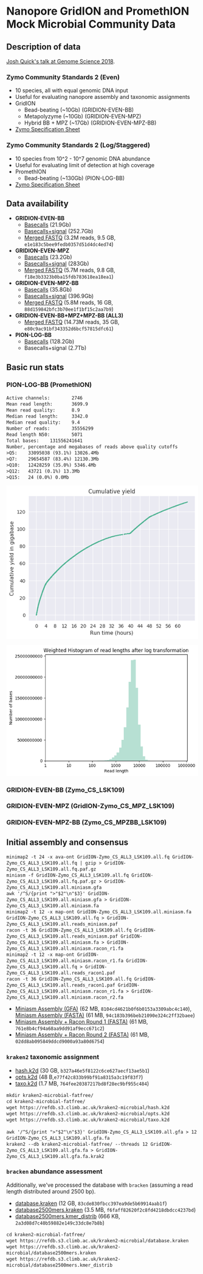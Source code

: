 # Nanopore GridION and PromethION Mock Microbial Community Data

## Description of data

<a href="https://www.slideshare.net/scalene/assessing-ultradeep-longread-metagenomics-on-oxford-nanopore-promethion">Josh Quick's talk at Genome Science 2018</a>.

### Zymo Community Standards 2 (Even)

  - 10 species, all with equal genomic DNA input
  - Useful for evaluating nanopore assembly and taxonomic assignments
  - GridION
     - Bead-beating (~10Gb) (GRIDION-EVEN-BB)
     - Metapolyzyme (~10Gb) (GRIDION-EVEN-MPZ)
     - Hybrid BB + MPZ (~17Gb) (GRIDION-EVEN-MPZ-BB)
   - <a href="https://www.zymoresearch.eu/media/amasty/amfile/attach/_D6300_ZymoBIOMICS_Microbial_Community_Standard_v1.1.3.pdf">Zymo Specification Sheet</a>

### Zymo Community Standards 2 (Log/Staggered)
 
   - 10 species from 10^2 - 10^7 genomic DNA abundance
   - Useful for evaluating limit of detection at high coverage
   - PromethION
      - Bead-beating (~130Gb) (PION-LOG-BB)
   - <a href="https://www.zymoresearch.eu/media/amasty/amfile/attach/_D6310_ZymoBIOMICS_Microbial_Community_Standard_II_Log_Distribution_v._1.1.2.pdf">Zymo Specification Sheet</a>

## Data availability

   - **GRIDION-EVEN-BB**
      - <a href="https://nanopore.s3.climb.ac.uk/GridION-Zymo_CS_LSK109.tar">Basecalls</a> (21.9Gb)
      - <a href="https://nanopore.s3.climb.ac.uk/GridION-Zymo_CS_LSK109_signal.tar">Basecalls+signal</a> (252.7Gb)
      - <a href="https://nanopore.s3.climb.ac.uk/GridION-Zymo_CS_BB_LSK109.fq.gz">Merged FASTQ</a> (3.2M reads, 9.5 GB, `e1e183c5bee9fedb0357d51d4dc4ed74`)
   - **GRIDION-EVEN-MPZ**
      - <a href="https://nanopore.s3.climb.ac.uk/GridION-Zymo_CS_MPZ_LSK109">Basecalls</a> (23.2Gb)
      - <a href="https://nanopore.s3.climb.ac.uk/GridION-Zymo_CS_MPZ_LSK109_signal.tar">Basecalls+signal</a> (283Gb)
      - <a href="https://nanopore.s3.climb.ac.uk/GridION-Zymo_CS_MPZ_LSK109.all.fq.gz">Merged FASTQ</a> (5.7M reads, 9.8 GB, `f18e3b3323b0ba15fdb783618ea18ea1`)
   - **GRIDION-EVEN-MPZ-BB**
      - <a href="https://nanopore.s3.climb.ac.uk/GridION-Zymo_CS_MPZBB_LSK109.tar">Basecalls</a> (35.8Gb)
      - <a href="https://nanopore.s3.climb.ac.uk/GridION-Zymo_CS_MPZBB_LSK109_signal.tar">Basecalls+signal</a> (396.9Gb)
      - <a href="https://nanopore.s3.climb.ac.uk/GridION-Zymo_CS_MPZBB_LSK109.all.fq.gz">Merged FASTQ</a> (5.8M reads, 16 GB, `88d159842bfc3b70ee1f1bf15c2aa7b9`)
   - **GRIDION-EVEN-BB+MPZ+MPZ-BB (ALL3)**
      - <a href="https://nanopore.s3.climb.ac.uk/GridION-Zymo_CS_ALL3_LSK109.all.fq.gz">Merged FASTQ</a> (14.73M reads, 35 GB, `e80c9ac91bf343352d6bcf57815dfc61`)
   - **PION-LOG-BB**
      - <a href="https://nanopore.s3.climb.ac.uk/PromethION-Zymo_CSII_LSK109.tar.gz">Basecalls</a> (128.2Gb)
      - Basecalls+signal (2.7Tb)

## Basic run stats

### PION-LOG-BB (PromethION)

```General summary:
Active channels:        2746
Mean read length:       3699.9
Mean read quality:      8.9
Median read length:     3342.0
Median read quality:    9.4
Number of reads:        35556299
Read length N50:        5071
Total bases:    131556241641
Number, percentage and megabases of reads above quality cutoffs
>Q5:    33095038 (93.1%) 13026.4Mb
>Q7:    29654587 (83.4%) 12130.3Mb
>Q10:   12428259 (35.0%) 5346.4Mb
>Q12:   43721 (0.1%) 13.3Mb
>Q15:   24 (0.0%) 0.0Mb
```

![PION-LOG-Yield](analysis/nanostat/Zymo_CSII_LSK109/Zymo_CSII_LSK109CumulativeYieldPlot_Gigabases.png)

![PION-LOG-ReadlengthLog](analysis/nanostat/Zymo_CSII_LSK109/Zymo_CSII_LSK109Weighted_LogTransformed_HistogramReadlength.png)

### GRIDION-EVEN-BB (Zymo\_CS\_LSK109)



### GRIDION-EVEN-MPZ (GridION-Zymo\_CS\_MPZ\_LSK109)

### GRIDION-EVEN-MPZ-BB (Zymo\_CS\_MPZBB\_LSK109)



## Initial assembly and consensus

```
minimap2 -t 24 -x ava-ont GridION-Zymo_CS_ALL3_LSK109.all.fq GridION-Zymo_CS_ALL3_LSK109.all.fq | gzip > GridION-Zymo_CS_ALL3_LSK109.all.fq.paf.gz
miniasm -f GridION-Zymo_CS_ALL3_LSK109.all.fq GridION-Zymo_CS_ALL3_LSK109.all.fq.paf.gz > GridION-Zymo_CS_ALL3_LSK109.all.miniasm.gfa
awk '/^S/{print ">"$2"\n"$3}' GridION-Zymo_CS_ALL3_LSK109.all.miniasm.gfa > GridION-Zymo_CS_ALL3_LSK109.all.miniasm.fa
minimap2 -t 12 -x map-ont GridION-Zymo_CS_ALL3_LSK109.all.miniasm.fa GridION-Zymo_CS_ALL3_LSK109.all.fq > GridION-Zymo_CS_ALL3_LSK109.all.reads_miniasm.paf
racon -t 36 GridION-Zymo_CS_ALL3_LSK109.all.fq GridION-Zymo_CS_ALL3_LSK109.all.reads_miniasm.paf GridION-Zymo_CS_ALL3_LSK109.all.miniasm.fa > GridION-Zymo_CS_ALL3_LSK109.all.miniasm.racon_r1.fa
minimap2 -t 12 -x map-ont GridION-Zymo_CS_ALL3_LSK109.all.miniasm.racon_r1.fa GridION-Zymo_CS_ALL3_LSK109.all.fq > GridION-Zymo_CS_ALL3_LSK109.all.reads_racon1.paf
racon -t 36 GridION-Zymo_CS_ALL3_LSK109.all.fq GridION-Zymo_CS_ALL3_LSK109.all.reads_racon1.paf GridION-Zymo_CS_ALL3_LSK109.all.miniasm.racon_r1.fa > GridION-Zymo_CS_ALL3_LSK109.all.miniasm.racon_r2.fa
```

* <a href="https://nanopore.s3.climb.ac.uk/GridION-Zymo_CS_ALL3_LSK109.all.miniasm.gfa">Miniasm Assembly (GFA)</a> (62 MB, `8104cd4621b0f6b0153a3309abc4c140`), <a href="https://nanopore.s3.climb.ac.uk/GridION-Zymo_CS_ALL3_LSK109.all.miniasm.fa">Miniasm Assembly (FASTA)</a> (61 MB, `94c183b396beb21090e324c2ff32baee`) 
* <a href="https://nanopore.s3.climb.ac.uk/GridION-Zymo_CS_ALL3_LSK109.all.miniasm.racon_r1.fa">Miniasm Assembly + Racon Round 1 (FASTA)</a> (61 MB, `761e8b4cf94a68aa9dd91af9ecc671c2`)
* <a href="https://nanopore.s3.climb.ac.uk/GridION-Zymo_CS_ALL3_LSK109.all.miniasm.racon_r2.fa">Miniasm Assembly + Racon Round 2 (FASTA)</a> (61 MB, `02dd8ab095849ddcd9000a93a80d6754`)

### `kraken2` taxonomic assignment

* <a href="https://refdb.s3.climb.ac.uk/kraken2-microbial/hash.k2d">hash.k2d</a> (30 GB, `b327a46e5f8122c6ce627aecf13ae5b1`)
* <a href="https://refdb.s3.climb.ac.uk/kraken2-microbial/opts.k2d">opts.k2d</a> (48 B,`e77f42c833b99bf91a8315a3c19f83f7`)
* <a href="https://refdb.s3.climb.ac.uk/kraken2-microbial/taxo.k2d">taxo.k2d</a> (1.7 MB, `764fee20387217bd8f28ec9bf955c484`)

```
mkdir kraken2-microbial-fatfree/
cd kraken2-microbial-fatfree/
wget https://refdb.s3.climb.ac.uk/kraken2-microbial/hash.k2d
wget https://refdb.s3.climb.ac.uk/kraken2-microbial/opts.k2d
wget https://refdb.s3.climb.ac.uk/kraken2-microbial/taxo.k2d

awk '/^S/{print ">"$2"\n"$3}' GridION-Zymo_CS_ALL3_LSK109.all.gfa > 12 GridION-Zymo_CS_ALL3_LSK109.all.gfa.fa
kraken2 --db kraken2-microbial-fatfree/ --threads 12 GridION-Zymo_CS_ALL3_LSK109.all.gfa.fa > GridION-Zymo_CS_ALL3_LSK109.all.gfa.fa.krak2
```

### `bracken` abundance assessment
Additionally, we've processed the database with `bracken` (assuming a read length distributed around 2500 bp).

* <a href="https://refdb.s3.climb.ac.uk/kraken2-microbial/database.kraken">database.kraken</a> (12 GB, `83cde830fbcc397ea9de5b69914aab1f`)
* <a href="https://refdb.s3.climb.ac.uk/kraken2-microbial/database2500mers.kraken">database2500mers.kraken</a> (3.5 MB, `f6faff82620f2c8fd4218dbdcc4237bd`)
* <a href="https://refdb.s3.climb.ac.uk/kraken2-microbial/database2500mers.kmer_distrib">database2500mers.kmer_distrib</a> (666 KB, `2a3d08d7c40b59882e149c33dc8e7b8b`)

```
cd kraken2-microbial-fatfree/
wget https://refdb.s3.climb.ac.uk/kraken2-microbial/database.kraken
wget https://refdb.s3.climb.ac.uk/kraken2-microbial/database2500mers.kraken
wget https://refdb.s3.climb.ac.uk/kraken2-microbial/database2500mers.kmer_distrib
```
